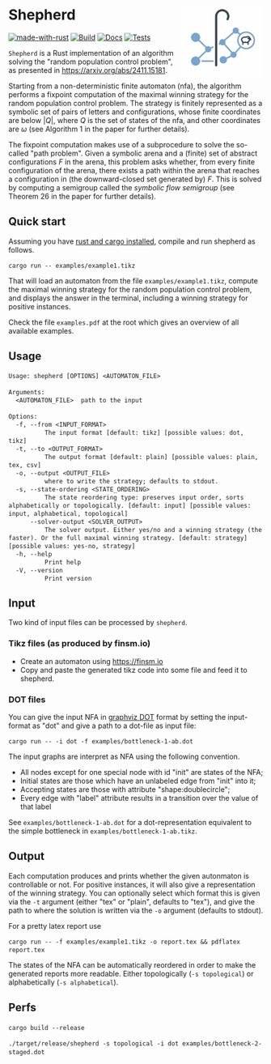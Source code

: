 # Shepherd <img src="https://raw.githubusercontent.com/SynthesisLab/shepherd/main/.graphics/logo.png" align="right" height="140" />

<!-- badges: start -->
[![made-with-rust](https://img.shields.io/badge/Made%20with-Rust-1f425f.svg)](https://www.rust-lang.org/)
[![Build](https://github.com/SynthesisLab/shepherd/actions/workflows/build.yml/badge.svg?branch=main&event=push)](https://github.com/SynthesisLab/shepherd/actions/workflows/build.yml)
[![Docs](https://github.com/SynthesisLab/shepherd/actions/workflows/docs.yml/badge.svg?branch=main&event=push)](https://github.com/SynthesisLab/shepherd/actions/workflows/docs.yml)
[![Tests](https://github.com/SynthesisLab/shepherd/actions/workflows/test.yml/badge.svg?branch=main&event=push)](https://github.com/SynthesisLab/shepherd/actions/workflows/test.yml)
<!-- badges: end -->


`Shepherd` is a Rust implementation of an algorithm solving the "random population control problem",
as presented in <https://arxiv.org/abs/2411.15181>.

Starting from a non-deterministic finite automaton (nfa),
the algorithm performs a fixpoint computation of the 
maximal winning strategy for the random population control problem.
The strategy is finitely represented as a symbolic set of pairs of letters and configurations,
whose finite coordinates are below $|Q|$, where $Q$ is the set of states of the nfa,
and other coordinates are $\omega$ (see Algorithm 1 in the paper for further details).

The fixpoint computation makes use of a subprocedure to solve the so-called "path problem".
Given a symbolic arena and a (finite) set of abstract configurations $F$ in the arena,
this problem asks whether, from every finite configuration of the arena,
there exists a path within the arena that reaches a configuration in (the downward-closed set generated by) $F$.
This is solved by computing a semigroup called the *symbolic flow semigroup* (see Theorem 26 in the paper for further details).

## Quick start

Assuming you have [rust and cargo installed](https://www.rust-lang.org/tools/install), compile and run shepherd as follows.

```
cargo run -- examples/example1.tikz
```

That will load an automaton from the file `examples/example1.tikz`,
compute the maximal winning strategy for the random population control problem,
and displays the answer in the terminal, including a winning strategy for positive instances.

Check the file ```examples.pdf``` at the root  which gives an overview of all available examples.


## Usage

```
Usage: shepherd [OPTIONS] <AUTOMATON_FILE>

Arguments:
  <AUTOMATON_FILE>  path to the input

Options:
  -f, --from <INPUT_FORMAT>
          The input format [default: tikz] [possible values: dot, tikz]
  -t, --to <OUTPUT_FORMAT>
          The output format [default: plain] [possible values: plain, tex, csv]
  -o, --output <OUTPUT_FILE>
          where to write the strategy; defaults to stdout.
  -s, --state-ordering <STATE_ORDERING>
          The state reordering type: preserves input order, sorts alphabetically or topologically. [default: input] [possible values: input, alphabetical, topological]
      --solver-output <SOLVER_OUTPUT>
          The solver output. Either yes/no and a winning strategy (the faster). Or the full maximal winning strategy. [default: strategy] [possible values: yes-no, strategy]
  -h, --help
          Print help
  -V, --version
          Print version
```

## Input

Two kind of input files can be processed by `shepherd`.

### Tikz files (as produced by finsm.io)

- Create an automaton using <https://finsm.io>
- Copy and paste the generated tikz code into some file and feed it to shepherd.

### DOT files

You can give the input NFA in [graphviz DOT](https://graphviz.org/docs/layouts/dot/) format 
by setting the input-format as "dot" and give a path to a dot-file as input file:

```
cargo run -- -i dot -f examples/bottleneck-1-ab.dot
```

The input graphs are interpret as NFA using the following convention.

- All nodes except for one special node with id "init" are states of the NFA;
- Initial states are those which have an unlabeled edge from "init" into it;
- Accepting states are those with attribute "shape:doublecircle";
- Every edge with "label" attribute results in a transition over the value of that label

See `examples/bottleneck-1-ab.dot` for a dot-representation equivalent to the simple bottleneck in `examples/bottleneck-1-ab.tikz`.

## Output

Each computation produces and prints whether the given autonmaton is controllable or not.
For positive instances, it will also give a representation of the winning strategy.
You can optionally select which format this is given via the `-t` argument (either "tex" or "plain", defaults to "tex"),
and give the path to where the solution is written via the `-o` argument (defaults to stdout).

For a pretty latex report use

```
cargo run -- -f examples/example1.tikz -o report.tex && pdflatex report.tex
```

The states of the NFA can be automatically reordered in order to make the generated reports more readable.
Either topologically (`-s topological`) or alphabetically (`-s alphabetical`).


## Perfs

```cargo build --release```

```./target/release/shepherd -s topological -i dot examples/bottleneck-2-staged.dot```


